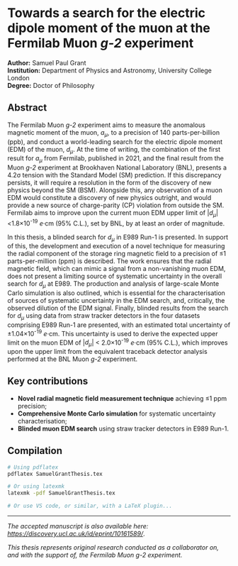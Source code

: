 # Towards a search for the electric dipole moment of the muon at the Fermilab Muon *g-2* experiment

**Author:** Samuel Paul Grant  
**Institution:** Department of Physics and Astronomy, University College London  
**Degree:** Doctor of Philosophy  

## Abstract

The Fermilab Muon *g-2* experiment aims to measure the anomalous magnetic moment of the muon, *a<sub>μ</sub>*, to a precision of 140 parts-per-billion (ppb), and conduct a world-leading search for the electric dipole moment (EDM) of the muon, *d<sub>μ</sub>*. At the time of writing, the combination of the first result for *a<sub>μ</sub>* from Fermilab, published in 2021, and the final result from the Muon *g-2* experiment at Brookhaven National Laboratory (BNL), presents a 4.2σ tension with the Standard Model (SM) prediction. If this discrepancy persists, it will require a resolution in the form of the discovery of new physics beyond the SM (BSM). Alongside this, any observation of a muon EDM would constitute a discovery of new physics outright, and would provide a new source of charge-parity (CP) violation from outside the SM. Fermilab aims to improve upon the current muon EDM upper limit of |*d<sub>μ</sub>*|<1.8×10<sup>-19</sup> *e*·cm (95% C.L.), set by BNL, by at least an order of magnitude.

In this thesis, a blinded search for *d<sub>μ</sub>* in E989 Run-1 is presented. In support of this, the development and execution of a novel technique for measuring the radial component of the storage ring magnetic field to a precision of ≤1 parts-per-million (ppm) is described. The work ensures that the radial magnetic field, which can mimic a signal from a non-vanishing muon EDM, does not present a limiting source of systematic uncertainty in the overall search for *d<sub>μ</sub>* at E989. The production and analysis of large-scale Monte Carlo simulation is also outlined, which is essential for the characterisation of sources of systematic uncertainty in the EDM search, and, critically, the observed dilution of the EDM signal. Finally, blinded results from the search for *d<sub>μ</sub>* using data from straw tracker detectors in the four datasets comprising E989 Run-1 are presented, with an estimated total uncertainty of ±1.04×10<sup>-19</sup> *e*·cm. This uncertainty is used to derive the expected upper limit on the muon EDM of |*d<sub>μ</sub>*| < 2.0×10<sup>-19</sup> *e*·cm (95% C.L.), which improves upon the upper limit from the equivalent traceback detector analysis performed at the BNL Muon *g-2* experiment.

## Key contributions

- **Novel radial magnetic field measurement technique** achieving ≤1 ppm precision;
- **Comprehensive Monte Carlo simulation** for systematic uncertainty characterisation;
- **Blinded muon EDM search** using straw tracker detectors in E989 Run-1.

## Compilation 

```bash
# Using pdflatex
pdflatex SamuelGrantThesis.tex

# Or using latexmk
latexmk -pdf SamuelGrantThesis.tex

# Or use VS code, or similar, with a LaTeX plugin...
```

---

*The accepted manuscript is also available here: https://discovery.ucl.ac.uk/id/eprint/10161589/*.

*This thesis represents original research conducted as a collaborator on, and with the support of, the Fermilab Muon g-2 experiment.*
